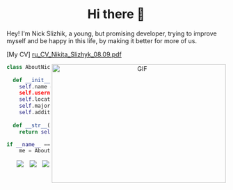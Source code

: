 <h1 align='center'> Hi there 👋</h1>


Hey! I'm Nick Slizhik, a young, but promising developer, trying to improve myself and be happy in this life, by making it better for more of us.

[My CV] [ru_CV_Nikita_Slizhyk_08.09.pdf](https://github.com/user-attachments/files/22257660/ru_CV_Nikita_Slizhyk_08.09.pdf)


<a target="_blank" align="center">
  <img align="right" top="500" height="273.5" width="400" alt="GIF" src="https://github.com/MortalDew/MortalDew/assets/72689821/f882cd1e-4653-4d59-aa97-e2aac387bc0b">
</a>

```python
class AboutNick():
    
  def __init__(self):
    self.name = "Nick Slizhik
    self.username = "MortalDew"
    self.location = "Minsk, Belarus"
    self.major = "Computer Science"
    self.additional = "hobby - Tabletop Games"
  
  def __str__(self):
    return self.name

if __name__ == '__main__':
    me = AboutNick()
```

<p align="center">

 <div align="center"  class="icons-social" style="margin-left: 10px;">
        <a style="margin-left: 10px;"  target="_blank" href="https://www.linkedin.com/in/nikita-slizhik/">
			<img src="https://img.icons8.com/doodle/40/000000/linkedin--v2.png"></a>
        <a style="margin-left: 10px;" target="_blank" href="https://github.com/MortalDew">
		<img src="https://img.icons8.com/doodle/40/000000/github--v1.png"></a>
    <a style="margin-left: 10px;" target="_blank" href="https://t.me/mortaldew">
		<img src="https://img.icons8.com/doodle/40/000000/telegram"></a>
    
   </div>
</p>

